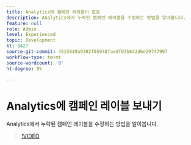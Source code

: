 ```yaml
---
title: Analytics에 캠페인 레이블이 없음
description: Analytics에서 누락된 캠페인 레이블을 수정하는 방법을 알아봅니다.
feature: null
role: Admin
level: Experienced
topic: Development
kt: 8427
source-git-commit: 4515849a9302f05948faedf03b642d6e29747997
workflow-type: tm+mt
source-wordcount: '0'
ht-degree: 0%

---
```



# Analytics에 캠페인 레이블 보내기

Analytics에서 누락된 캠페인 레이블을 수정하는 방법을 알아봅니다.
>[!VIDEO](https://video.tv.adobe.com/v/335983?quality=12)
